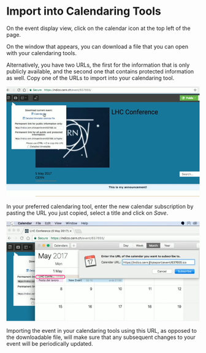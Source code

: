 # Import into Calendaring Tools

On the event display view, click on the calendar icon at the top left of the page.

On the window that appears, you can download a file that you can open with your calendaring tools.

Alternatively, you have two URLs, the first for the information that is only publicly available, and the second one that contains protected information as well.
Copy one of the URLs to import into your calendaring tool.

![](assets/calendar_entry.png)

In your preferred calendaring tool, enter the new calendar subscription by pasting the URL you just copied, select a title and click on _Save_.

![](assets/calendar_import.png)


Importing the event in your calendaring tools using this URL, as opposed to the downloadable file, will make sure that any subsequent changes to your event will be periodically updated.


